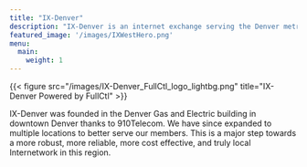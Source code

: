 ```yaml
---
title: "IX-Denver"
description: "IX-Denver is an internet exchange serving the Denver metro area. IX-Denver is powered by FullCtl's ixCtl software and IXOps services."
featured_image: '/images/IXWestHero.png'
menu:
  main:
    weight: 1
---
```

{{< figure src="/images/IX-Denver_FullCtl_logo_lightbg.png" title="IX-Denver Powered by FullCtl" >}}

IX-Denver was founded in the Denver Gas and Electric building in downtown Denver thanks to 910Telecom. We have since expanded to multiple locations to better serve our members. This is a major step towards a more robust, more reliable, more cost effective, and truly local Internetwork in this region.
